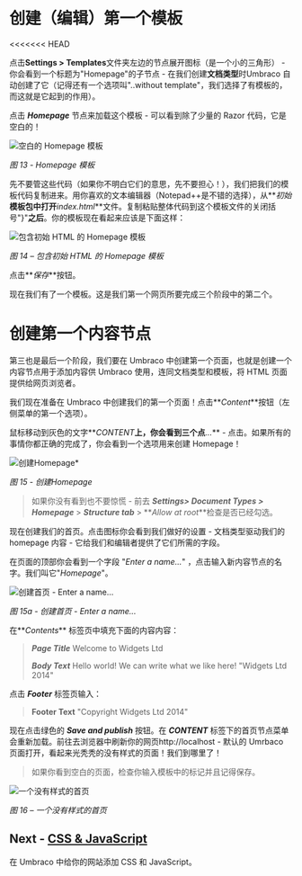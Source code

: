 # 创建（编辑）第一个模板 #


<<<<<<< HEAD

点击**Settings > Templates**文件夹左边的节点展开图标（是一个小的三角形） - 你会看到一个标题为"Homepage"的子节点 - 在我们创建**文档类型**时Umbraco 自动创建了它（记得还有一个选项叫"..without template"，我们选择了有模板的，而这就是它起到的作用）。

点击 **_Homepage_** 节点来加载这个模板 - 可以看到除了少量的 Razor 代码，它是空白的！

![空白的 Homepage 模板](images/figure-13-empty-homepage-template.png)

*图 13 - Homepage 模板*

先不要管这些代码（如果你不明白它们的意思，先不要担心！），我们把我们的模板代码复制进来。用你喜欢的文本编辑器（Notepad++是不错的选择），从**_初始_**模板包中打开**_index.html_**文件。复制粘贴整体代码到这个模板文件的关闭括号"}"**之后**。你的模板现在看起来应该是下面这样：



![包含初始 HTML 的 Homepage 模板](images/figure-14-homepage-template-with-initializr-html.png)

*图 14 – 包含初始 HTML 的 Homepage 模板*

点击**_保存_**按钮。

现在我们有了一个模板。这是我们第一个网页所要完成三个阶段中的第二个。

# **创建第一个内容节点** #

第三也是最后一个阶段，我们要在 Umbraco 中创建第一个页面，也就是创建一个内容节点用于添加内容供 Umbraco 使用，连同文档类型和模板，将 HTML 页面提供给网页浏览者。

我们现在准备在 Umbraco 中创建我们的第一个页面！点击**_Content_**按钮（左侧菜单的第一个选项）。

鼠标移动到灰色的文字**_CONTENT_**上，你会看到三个点**_..._** - 点击。如果所有的事情你都正确的完成了，你会看到一个选项用来创建 Homepage！

![创建Homepage*](images/figure-15-create-a-homepage.png)

*图 15 - 创建Homepage*

>如果你没有看到也不要惊慌 - 前去 **_Settings> Document Types > Homepage_**  > **_Structure tab_** > **_Allow at root_**检查是否已经勾选。

现在创建我们的首页。点击图标你会看到我们做好的设置 - 文档类型驱动我们的 homepage 内容 - 它给我们和编辑者提供了它们所需的字段。

在页面的顶部你会看到一个字段 "_Enter a name..._" ，点击输入新内容节点的名字。我们叫它"_Homepage_"。

![创建首页 - Enter a name...](images/figure-15a-create-a-homepage-enter-name.png)

*图 15a - 创建首页 - Enter a name...*

在**_Contents_** 标签页中填充下面的内容内容：

>**_Page Title_** 	Welcome to Widgets Ltd
>
>**_Body Text_**    Hello world! We can write what we like here!
>"Widgets Ltd 2014"

点击 **_Footer_** 标签页输入：

>**Footer Text**	 "Copyright Widgets Ltd 2014" 

现在点击绿色的 **_Save and publish_** 按钮。在 **_CONTENT_** 标签下的首页节点菜单会重新加载。前往去浏览器中刷新你的网页http://localhost - 默认的 Umrbaco 页面打开，看起来光秃秃的没有样式的页面！我们到哪里了！

>如果你看到空白的页面，检查你输入模板中的标记并且记得保存。

![一个没有样式的首页](images/figure-16-unstyled-homepage.png)

*图 16 – 一个没有样式的首页*

## Next - [CSS & JavaScript](CSS-And-JavaScript.md)
在 Umbraco 中给你的网站添加 CSS 和 JavaScript。